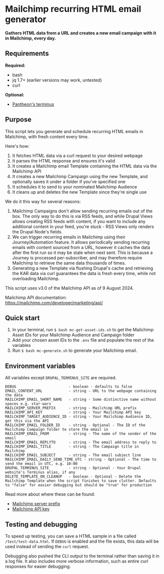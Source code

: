 # Mailchimp recurring HTML email generator

**Gathers HTML data from a URL and creates a new email campaign with it in Mailchimp, every day.**

## Requirements

**Required:**

- bash
- jq 1.7+ (earlier versions may work, untested)
- curl

**Optional:**

 - [Pantheon's terminus](https://docs.pantheon.io/terminus)

## Purpose

This script lets you generate and schedule recurring HTML emails in Mailchimp, with fresh content every time. 

Here's how:

1. It fetches HTML data via a curl request to your desired webpage
2. It parses the HTML response and ensures it's valid
3. It creates a Mailchimp email Template containing the HTML data via the Mailchimp API
4. It creates a new Mailchimp Campaign using the new Template, and optionally saves it under a folder if you've specified one
5. It schedules it to send to your nominated Mailchimp Audience
6. It cleans up and deletes the new Template since they're single use

We do it this way for several reasons:

1. Mailchimp Campaigns don't allow sending recurring emails out of the box. The only way to do this is via RSS feeds, and while Drupal Views allows creating RSS feeds with content, if you want to include any additional content in your feed, you're stuck - RSS Views only renders the Drupal Node's fields.
2. We can trigger recurring emails in Mailchimp using their Journey/Automation feature. It allows periodically sending recurring emails with content sourced from a URL, however it caches the data after the first run so it may be stale when next sent. This is because a Journey is processed per-subscriber, and may therefore require Mailchimp to retrieve the same data thousands of times.
3. Generating a new Template via flushing Drupal's cache and retrieving the KAR data via curl guarantees the data is fresh every time, while not overloading Mailchimp.

This script uses v3.0 of the Mailchimp API as of 9 August 2024.

Mailchimp API documentation: https://mailchimp.com/developer/marketing/api/


## Quick start

1. In your terminal, run `$ bash mc-get-asset-ids.sh` to get the Mailchimp Asset IDs for your Mailchimp Audience and Campaign folder
2. Add your chosen asset IDs to the `.env` file and populate the rest of the variables
3. Run `$ bash mc-generate.sh` to generate your Mailchimp email. 

## Environment variables

All variables except `DRUPAL_TERMINUS_SITE` are required.

```
DEBUG                        - boolean - defaults to false
EMAIL_CONTENT_URL            - string - URL to the webpage containing the data
MAILCHIMP_EMAIL_SHORT_NAME   - string - Some distinctive name without spaces e.g. star-wars
MAILCHIMP_SERVER_PREFIX      - string - Mailchimp URL prefix
MAILCHIMP_API_KEY            - string - Your Mailchimp API key
MAILCHIMP_TARGET_AUDIENCE_ID - string - Your Mailchimp Audience ID, get this via the API
MAILCHIMP_EMAIL_FOLDER_ID    - string - Optional - The ID of the Mailchimp Campaign folder to store the email in
MAILCHIMP_EMAIL_FROM         - string - The name of the sender of the email
MAILCHIMP_EMAIL_REPLYTO      - string - The email address to reply to
MAILCHIMP_EMAIL_TITLE        - string - The Campaign title in Mailchimp
MAILCHIMP_EMAIL_SUBJECT      - string - The email subject line
MAILCHIMP_EMAIL_DAILY_SEND_TIME_UTC - string - Optional - The time to send the email in UTC, e.g. 10:00
DRUPAL_TERMINUS_SITE         - string - Optional - Your Drupal website's Terminus alias, if any
DELETE_TEMPLATE_ON_CLEANUP   - boolean - Optional - Delete the Mailchimp Template when the script finishes to save clutter. Defaults to "false" for easier debugging but should be "true" for production
```

Read more about where these can be found:

 - [Mailchimp server prefix](https://mailchimp.com/developer/marketing/guides/quick-start/#make-your-first-api-call)
 - [Mailchimp API key](https://mailchimp.com/developer/marketing/guides/quick-start/#generate-your-api-key)


## Testing and debugging

To speed up testing, you can save a HTML sample in a file called `/test/test-data.html`. If `DEBUG` is enabled and the file exists, this data will be used instead of sending the `curl` request.

Debugging also pushed the CLI output to the terminal rather than saving it in a log file. It also includes more verbose information, such as entire curl responses for easier debugging.
